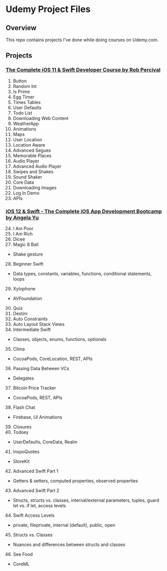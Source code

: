 # Udemy Project Files

## Overview
This repo contains projects I've done while doing courses on Udemy.com.

## Projects
### [The Complete iOS 11 & Swift Developer Course by Rob Percival](https://www.udemy.com/complete-ios-11-developer-course/learn/v4/)
1. Button
2. Random Int
3. Is Prime
4. Egg Timer
5. Times Tables
6. User Defaults
7. Todo List
8. Downloading Web Content
9. WeatherApp
10. Animations
11. Maps
12. User Location
13. Location Aware
14. Advanced Segues
15. Memorable Places
16. Audio Player
17. Advanced Audio Player
18. Swipes and Shakes
19. Sound Shaker
20. Core Data
21. Downloading Images
22. Log In Demo
23. APIs

### [iOS 12 & Swift - The Complete iOS App Development Bootcamp by Angela Yu](https://www.udemy.com/ios-12-app-development-bootcamp/learn/v4/)

24. I Am Poor
25. I Am Rich
26. Dicee
27. Magic 8 Ball
  - Shake gesture
   
28. Beginner Swift
  - Data types, constants, variables, functions, conditional statements, loops
   
29. Xylophone
  - AVFoundation
   
30. Quiz
31. Destini
32. Auto Constraints
33. Auto Layout Stack Views
34. Intermediate Swift
  - Classes, objects, enums, functions, optionals
   
35. Clima
  - CocoaPods, CoreLocation, REST, APIs
   
36. Passing Data Between VCs
  - Delegates
   
37. Bitcoin Price Tracker
  - CocoaPods, REST,  APIs
   
38. Flash Chat
  - Firebase, UI Animations
   
39. Closures
40. Todoey

  - UserDefaults, CoreData, Realm
   
41. InspoQuotes
  - StoreKit
   
42. Advanced Swift Part 1
  - Getters & setters, computed properties, observed properties
   
43. Advanced Swift Part 2
  - Structs, structs vs. classes, internal/external parameters, tuples, guard let vs. if let, access levels
  
44. Swift Access Levels
  - private, fileprivate, internal (default), public, open
  
45. Structs vs. Classes
  - Nuances and differences between structs and classes
  
46. See Food
  - CoreML
